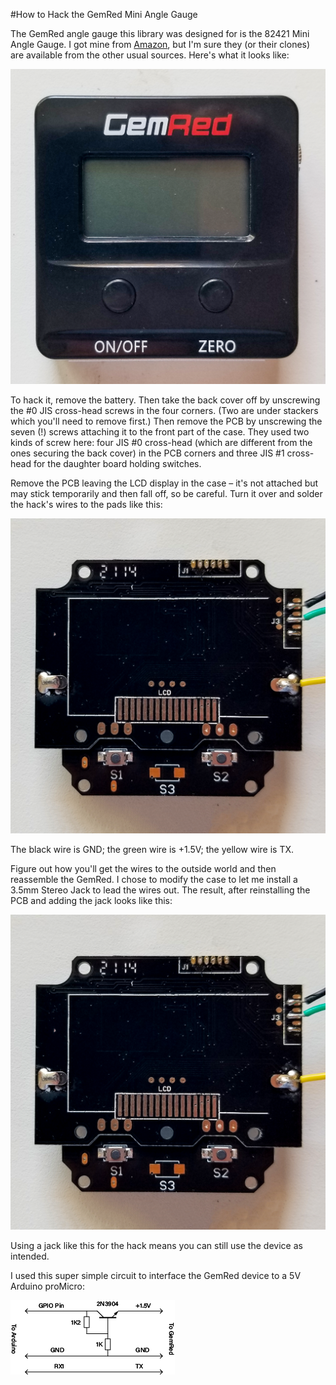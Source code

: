#How to Hack the GemRed Mini Angle Gauge

The GemRed angle gauge this library was designed for is the 82421 Mini Angle Gauge. I got mine 
from [Amazon](https://amazon.com/dp/B078JNS7V6), but I'm sure they (or their clones) are available 
from the other usual sources. Here's what it looks like:

![Photo of a GemRed Mini Angle Gauge](./GemRedMiniAngleGaugeFront.png "GemRed Mini Angle Gauge")

To hack it, remove the battery. Then take the back cover off by unscrewing the #0 JIS cross-head 
screws in the four corners. (Two are under stackers which you'll need to remove first.) Then 
remove the PCB by unscrewing the seven (!) screws attaching it to the front part of the case. They 
used two kinds of screw here: four JIS #0 cross-head (which are different from the ones securing the 
back cover) in the PCB corners and three JIS #1 cross-head for the daughter board holding switches.

Remove the PCB leaving the LCD display in the case &ndash; it's not attached but may stick 
temporarily and then fall off, so be careful. Turn it over and solder the hack's wires to the pads 
like this:

![Photo of a GemRed Mini Angle Gauge PCB with hack wires](./GemRedPCBHack.png "GemRed Hack Wires")

The black wire is GND; the green wire is +1.5V; the yellow wire is TX.

Figure out how you'll get the wires to the outside world and then reassemble the GemRed. I chose 
to modify the case to let me install a 3.5mm Stereo Jack to lead the wires out. The result, after 
reinstalling the PCB and adding the jack looks like this: 

![Photo of a GemRed Mini Angle Gauge PCB with hack installed](./GemRedPCBHack.png "GemRed Hack Installed")

Using a jack like this for the hack means you can still use the device as intended.

 I used this super simple circuit to interface the GemRed device to a 5V Arduino proMicro:

![Schematic showing GemRed to Arduino interface circuit](./GemRedInterface.png "GemRed Hack Circuit")

